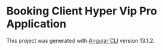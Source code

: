 # Booking Client Hyper Vip Pro Application

This project was generated with [Angular CLI](https://github.com/angular/angular-cli) version 13.1.2.

